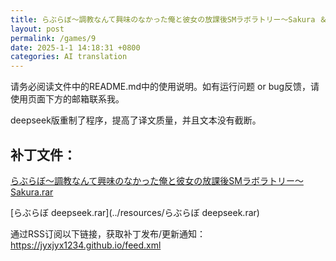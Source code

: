 ```yaml
---
title: らぶらぼ～調教なんて興味のなかった俺と彼女の放課後SMラボラトリー～Sakura ＆ deepseek
layout: post
permalink: /games/9
date: 2025-1-1 14:18:31 +0800
categories: AI translation
---
```



请务必阅读文件中的README.md中的使用说明。如有运行问题 or bug反馈，请使用页面下方的邮箱联系我。

deepseek版重制了程序，提高了译文质量，并且文本没有截断。

## 补丁文件：

[らぶらぼ～調教なんて興味のなかった俺と彼女の放課後SMラボラトリー～Sakura.rar](../resources/%E3%82%89%E3%81%B6%E3%82%89%E3%81%BC%EF%BD%9E%E8%AA%BF%E6%95%99%E3%81%AA%E3%82%93%E3%81%A6%E8%88%88%E5%91%B3%E3%81%AE%E3%81%AA%E3%81%8B%E3%81%A3%E3%81%9F%E4%BF%BA%E3%81%A8%E5%BD%BC%E5%A5%B3%E3%81%AE%E6%94%BE%E8%AA%B2%E5%BE%8CSM%E3%83%A9%E3%83%9C%E3%83%A9%E3%83%88%E3%83%AA%E3%83%BC%EF%BD%9ESakura.rar)

 

[らぶらぼ deepseek.rar](../resources/らぶらぼ deepseek.rar)

 

通过RSS订阅以下链接，获取补丁发布/更新通知：https://jyxjyx1234.github.io/feed.xml

